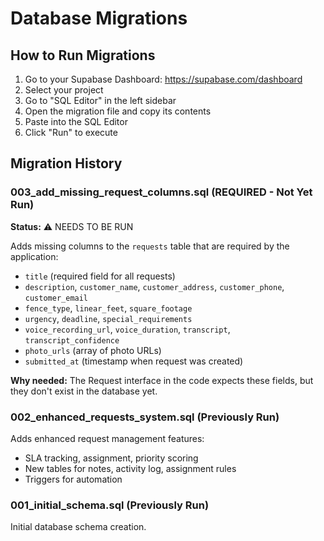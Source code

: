 # Database Migrations

## How to Run Migrations

1. Go to your Supabase Dashboard: https://supabase.com/dashboard
2. Select your project
3. Go to "SQL Editor" in the left sidebar
4. Open the migration file and copy its contents
5. Paste into the SQL Editor
6. Click "Run" to execute

## Migration History

### 003_add_missing_request_columns.sql (REQUIRED - Not Yet Run)
**Status:** ⚠️ NEEDS TO BE RUN

Adds missing columns to the `requests` table that are required by the application:
- `title` (required field for all requests)
- `description`, `customer_name`, `customer_address`, `customer_phone`, `customer_email`
- `fence_type`, `linear_feet`, `square_footage`
- `urgency`, `deadline`, `special_requirements`
- `voice_recording_url`, `voice_duration`, `transcript`, `transcript_confidence`
- `photo_urls` (array of photo URLs)
- `submitted_at` (timestamp when request was created)

**Why needed:** The Request interface in the code expects these fields, but they don't exist in the database yet.

### 002_enhanced_requests_system.sql (Previously Run)
Adds enhanced request management features:
- SLA tracking, assignment, priority scoring
- New tables for notes, activity log, assignment rules
- Triggers for automation

### 001_initial_schema.sql (Previously Run)
Initial database schema creation.
